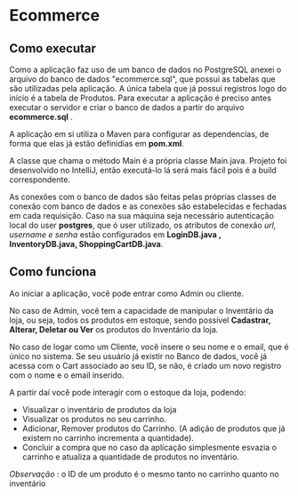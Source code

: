 
# Ecommerce

## Como executar

Como a  aplicação faz uso de um banco de dados no PostgreSQL anexei o arquivo do banco de dados "ecommerce.sql", que possui as tabelas que são 
utilizadas pela aplicação. A única tabela que já possui registros logo do início é a tabela de Produtos. Para executar a aplicação é preciso antes executar o servidor e criar o banco de dados a partir do arquivo **ecommerce.sql** .

A aplicação em si utiliza o Maven para configurar as dependencias, de forma que elas já estão definidias em **pom.xml**.

A classe que chama o método Main é a própria classe Main.java. Projeto foi desenvolvido no IntelliJ, então executá-lo lá será mais fácil pois é a build correspondente.

As conexões com o banco de dados são feitas pelas próprias classes de conexão com banco de dados e as conexões são estabelecidas e fechadas em cada requisição. Caso na sua máquina seja necessário autenticação local do user **postgres**, que ó user utilizado, os atributos de conexão  *url, username e senha* estão configurados em **LoginDB.java , InventoryDB.java, ShoppingCartDB.java**. 

## Como funciona 

Ao iniciar a aplicação, você pode entrar como Admin ou cliente.

No caso de Admin, você tem a capacidade de manipular o Inventário da loja, ou seja, todos os produtos em estoque, sendo possível **Cadastrar, Alterar, Deletar ou Ver** os produtos do Inventário da loja.  

No caso de logar como um Cliente, você insere o seu nome e o email, que é único no sistema. Se seu usuário já existir no Banco de dados, você já acessa com o Cart associado ao seu ID, se não, é criado um novo registro com o nome e o email inserido.

A partir daí você pode interagir com o estoque da loja, podendo:
- Visualizar o inventário de produtos da loja
- Visualizar os produtos no seu carrinho.
- Adicionar, Remover produtos do Carrinho. (A adição de produtos que já existem no carrinho incrementa a quantidade).
- Concluir a compra que no caso da aplicação simplesmente esvazia o carrinho e atualiza a quantidade de produtos no inventário.

*Observação* : o ID de um produto é o mesmo tanto no carrinho quanto no inventário

